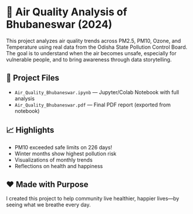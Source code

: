 # 🌆 Air Quality Analysis of Bhubaneswar (2024)

This project analyzes air quality trends across PM2.5, PM10, Ozone, and Temperature using real data from the Odisha State Pollution Control Board.  
The goal is to understand when the air becomes unsafe, especially for vulnerable people, and to bring awareness through data storytelling.

## 📂 Project Files
- `Air_Quality_Bhubaneswar.ipynb` — Jupyter/Colab Notebook with full analysis
- `Air_Quality_Bhubaneswar.pdf` — Final PDF report (exported from notebook)

## 📈 Highlights
- PM10 exceeded safe limits on 226 days!
- Winter months show highest pollution risk
- Visualizations of monthly trends
- Reflections on health and happiness

## ❤️ Made with Purpose
I created this project to help community live healthier, happier lives—by seeing what we breathe every day.

